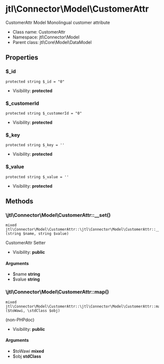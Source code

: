jtl\Connector\Model\CustomerAttr
===============

CustomerAttr Model
Monolingual customer attribute




* Class name: CustomerAttr
* Namespace: jtl\Connector\Model
* Parent class: jtl\Core\Model\DataModel





Properties
----------


### $_id

```
protected string $_id = "0"
```





* Visibility: **protected**


### $_customerId

```
protected string $_customerId = "0"
```





* Visibility: **protected**


### $_key

```
protected string $_key = ''
```





* Visibility: **protected**


### $_value

```
protected string $_value = ''
```





* Visibility: **protected**


Methods
-------


### \jtl\Connector\Model\CustomerAttr::__set()

```
mixed jtl\Connector\Model\CustomerAttr::\jtl\Connector\Model\CustomerAttr::__set()(string $name, string $value)
```

CustomerAttr Setter



* Visibility: **public**

#### Arguments

* $name **string**
* $value **string**



### \jtl\Connector\Model\CustomerAttr::map()

```
mixed jtl\Connector\Model\CustomerAttr::\jtl\Connector\Model\CustomerAttr::map()($toWawi, \stdClass $obj)
```

(non-PHPdoc)



* Visibility: **public**

#### Arguments

* $toWawi **mixed**
* $obj **stdClass**


